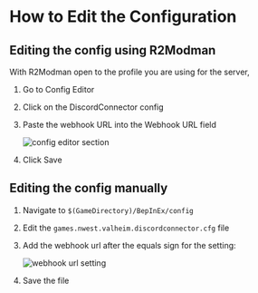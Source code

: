 # How to Edit the Configuration

## Editing the config using R2Modman

With R2Modman open to the profile you are using for the server,

1. Go to Config Editor
2. Click on the DiscordConnector config
3. Paste the webhook URL into the Webhook URL field

    ![config editor section](/img/howto-4.png)

4. Click Save

## Editing the config manually

1. Navigate to `$(GameDirectory)/BepInEx/config`
2. Edit the `games.nwest.valheim.discordconnector.cfg` file
3. Add the webhook url after the equals sign for the setting:

    ![webhook url setting](/img/howto-5.png)

4. Save the file
